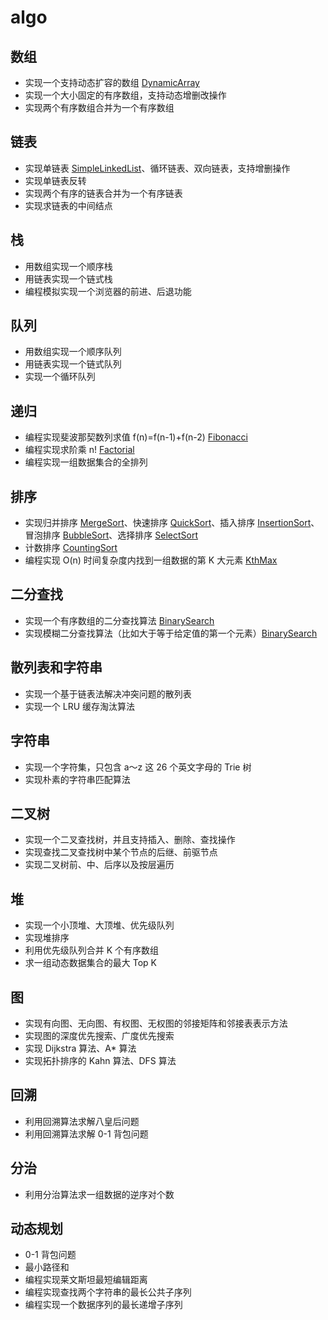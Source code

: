 # algo

## 数组
- 实现一个支持动态扩容的数组 [DynamicArray](src/array/DynamicArray.java)
- 实现一个大小固定的有序数组，支持动态增删改操作 
- 实现两个有序数组合并为一个有序数组

## 链表
- 实现单链表 [SimpleLinkedList](src/linkedList/SimpleLinkedList.java)、循环链表、双向链表，支持增删操作
- 实现单链表反转
- 实现两个有序的链表合并为一个有序链表
- 实现求链表的中间结点

## 栈
- 用数组实现一个顺序栈
- 用链表实现一个链式栈
- 编程模拟实现一个浏览器的前进、后退功能

## 队列
- 用数组实现一个顺序队列
- 用链表实现一个链式队列
- 实现一个循环队列

## 递归
- 编程实现斐波那契数列求值 f(n)=f(n-1)+f(n-2) [Fibonacci](src/recursion/Fibonacci.java)
- 编程实现求阶乘 n! [Factorial](src/recursion/Factorial.java)
- 编程实现一组数据集合的全排列

## 排序
- 实现归并排序 [MergeSort](src/sort/MergeSort.java)、快速排序 [QuickSort](src/sort/QuickSort.java)、插入排序 [InsertionSort](src/sort/InsertionSort.java)、冒泡排序 [BubbleSort](src/sort/BubbleSort.java)、选择排序 [SelectSort](src/sort/SelectSort.java) 
- 计数排序 [CountingSort](src/sort/CountingSort.java)   
- 编程实现 O(n) 时间复杂度内找到一组数据的第 K 大元素 [KthMax](src/sort/KthMax.java)

## 二分查找
- 实现一个有序数组的二分查找算法 [BinarySearch](src/search/BinarySearch.java)
- 实现模糊二分查找算法（比如大于等于给定值的第一个元素）[BinarySearch](src/search/BinarySearch.java)

## 散列表和字符串
- 实现一个基于链表法解决冲突问题的散列表
- 实现一个 LRU 缓存淘汰算法

## 字符串 
- 实现一个字符集，只包含 a～z 这 26 个英文字母的 Trie 树
- 实现朴素的字符串匹配算法

## 二叉树
- 实现一个二叉查找树，并且支持插入、删除、查找操作
- 实现查找二叉查找树中某个节点的后继、前驱节点
- 实现二叉树前、中、后序以及按层遍历

## 堆
- 实现一个小顶堆、大顶堆、优先级队列
- 实现堆排序
- 利用优先级队列合并 K 个有序数组
- 求一组动态数据集合的最大 Top K

## 图
- 实现有向图、无向图、有权图、无权图的邻接矩阵和邻接表表示方法 
- 实现图的深度优先搜索、广度优先搜索
- 实现 Dijkstra 算法、A* 算法
- 实现拓扑排序的 Kahn 算法、DFS 算法

## 回溯
- 利用回溯算法求解八皇后问题
- 利用回溯算法求解 0-1 背包问题

## 分治
- 利用分治算法求一组数据的逆序对个数

## 动态规划
- 0-1 背包问题
- 最小路径和
- 编程实现莱文斯坦最短编辑距离
- 编程实现查找两个字符串的最长公共子序列
- 编程实现一个数据序列的最长递增子序列

